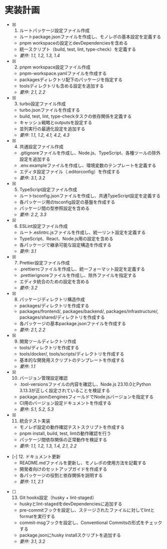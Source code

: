 # 実装計画

- [x] 1. ルートパッケージ設定ファイル作成
  - ルートpackage.jsonファイルを作成し、モノレポの基本設定を定義する
  - pnpm workspaceの設定とdevDependenciesを含める
  - 統一スクリプト（build, test, lint, type-check）を定義する
  - _要件: 1.1, 1.2, 1.3, 1.4_

- [x] 2. pnpm workspace設定ファイル作成
  - pnpm-workspace.yamlファイルを作成する
  - packagesディレクトリ配下のパッケージを指定する
  - toolsディレクトリも含める設定を追加する
  - _要件: 2.1, 2.2_

- [x] 3. turbo設定ファイル作成
  - turbo.jsonファイルを作成する
  - build, test, lint, type-checkタスクの依存関係を定義する
  - キャッシュ戦略とoutputsを設定する
  - 並列実行の最適化設定を追加する
  - _要件: 1.1, 1.2, 4.1, 4.2, 4.3_

- [x] 4. 共通設定ファイル作成
  - .gitignoreファイルを作成し、Node.js、TypeScript、各種ツールの除外設定を追加する
  - .env.exampleファイルを作成し、環境変数のテンプレートを定義する
  - エディタ設定ファイル（.editorconfig）を作成する
  - _要件: 3.1, 3.2_

- [x] 5. TypeScript設定ファイル作成
  - ルートtsconfig.jsonファイルを作成し、共通TypeScript設定を定義する
  - 各パッケージ用のtsconfig設定の基盤を作成する
  - パッケージ間の型参照設定を含める
  - _要件: 2.2, 3.3_

- [x] 6. ESLint設定ファイル作成
  - ルート.eslintrc.jsファイルを作成し、統一リント設定を定義する
  - TypeScript、React、Node.js用の設定を含める
  - 各パッケージで継承可能な設定構造を作成する
  - _要件: 3.1_

- [x] 7. Prettier設定ファイル作成
  - .prettierrcファイルを作成し、統一フォーマット設定を定義する
  - .prettierignoreファイルを作成し、除外ファイルを指定する
  - エディタ統合のための設定を含める
  - _要件: 3.2_

- [x] 8. パッケージディレクトリ構造作成
  - packages/ディレクトリを作成する
  - packages/frontend/, packages/backend/, packages/infrastructure/, packages/shared/ディレクトリを作成する
  - 各パッケージの基本package.jsonファイルを作成する
  - _要件: 2.1, 2.2_

- [x] 9. 開発ツールディレクトリ作成
  - tools/ディレクトリを作成する
  - tools/docker/, tools/scripts/ディレクトリを作成する
  - 基本的な開発用スクリプトのテンプレートを作成する
  - _要件: 1.1_

- [x] 10. バージョン管理設定確認
  - .tool-versionsファイルの内容を確認し、Node.js 23.10.0とPython 3.13.3が正しく設定されていることを検証する
  - package.jsonのenginesフィールドでNode.jsバージョンを指定する
  - CI用のバージョン設定ドキュメントを作成する
  - _要件: 5.1, 5.2, 5.3_

- [x] 11. 統合テスト実装
  - モノレポ設定の動作確認テストスクリプトを作成する
  - pnpm install, build, test, lintの動作確認を行う
  - パッケージ間依存関係の正常動作を検証する
  - _要件: 1.1, 1.2, 1.3, 1.4, 2.1, 2.2_

- [-] 12. ドキュメント更新
  - README.mdファイルを更新し、モノレポの使用方法を記載する
  - 開発者向けのセットアップガイドを作成する
  - 各パッケージの役割と依存関係を説明する
  - _要件: 1.1, 2.1_

- [ ] 13. Git hooks設定（husky + lint-staged）
  - huskyとlint-stagedをdevDependenciesに追加する
  - pre-commitフックを設定し、ステージされたファイルに対してlintとformatを実行する
  - commit-msgフックを設定し、Conventional Commitsの形式をチェックする
  - package.jsonにhusky installスクリプトを追加する
  - _要件: 3.1, 3.2_
